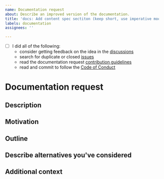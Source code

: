 ```yaml
---
name: Documentation request
about: Describe an improved version of the documentation.
title: 'docs: Add content spec sectiton (keep short, use imperative mood)'
labels: documentation
assignees: ''

---
```


- [ ] I did all of the following:
  <!-- Check the box by putting an X between the brackets: [X] -->
  - consider getting feedback on the idea in the [discussions](
      https://github.com/nodepa/seedling/discussions/categories/ideas)
  - search for duplicate or closed [issues](
      https://github.com/nodepa/seedling/issues)
  - read the documentation request [contribution guidelines](
      https://github.com/nodepa/seedling/blob/main/.github/CONTRIBUTING.md)
  - read and commit to follow the [Code of Conduct](
      https://github.com/nodepa/seedling/blob/main/CODE_OF_CONDUCT.md)

# Documentation request

## Description

<!-- Present the desired consequence for users given this improvement. -->

## Motivation

<!-- Why are we doing this? What use cases does it support? What is the expected outcome? Why would this enhancement be useful to most users. -->

## Outline

<!-- Break down the suggested amendment in smaller parts. -->

## Describe alternatives you've considered

<!-- A clear and concise description of the alternative solutions you've considered. -->

## Additional context

<!-- Add any other context or screenshots about the documentation request here. -->
